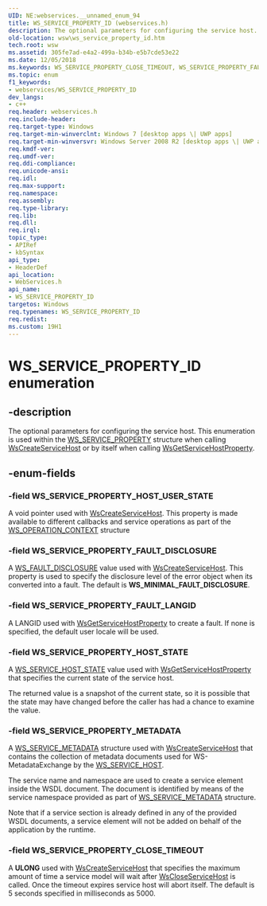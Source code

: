 ```yaml
---
UID: NE:webservices.__unnamed_enum_94
title: WS_SERVICE_PROPERTY_ID (webservices.h)
description: The optional parameters for configuring the service host. This enumeration is used within the WS_SERVICE_PROPERTY structure when calling WsCreateServiceHost or by itself when calling WsGetServiceHostProperty.
old-location: wsw\ws_service_property_id.htm
tech.root: wsw
ms.assetid: 305fe7ad-e4a2-499a-b34b-e5b7cde53e22
ms.date: 12/05/2018
ms.keywords: WS_SERVICE_PROPERTY_CLOSE_TIMEOUT, WS_SERVICE_PROPERTY_FAULT_DISCLOSURE, WS_SERVICE_PROPERTY_FAULT_LANGID, WS_SERVICE_PROPERTY_HOST_STATE, WS_SERVICE_PROPERTY_HOST_USER_STATE, WS_SERVICE_PROPERTY_ID, WS_SERVICE_PROPERTY_ID enumeration [Web Services for Windows], WS_SERVICE_PROPERTY_METADATA, webservices/WS_SERVICE_PROPERTY_CLOSE_TIMEOUT, webservices/WS_SERVICE_PROPERTY_FAULT_DISCLOSURE, webservices/WS_SERVICE_PROPERTY_FAULT_LANGID, webservices/WS_SERVICE_PROPERTY_HOST_STATE, webservices/WS_SERVICE_PROPERTY_HOST_USER_STATE, webservices/WS_SERVICE_PROPERTY_ID, webservices/WS_SERVICE_PROPERTY_METADATA, wsw.ws_service_property_id
ms.topic: enum
f1_keywords:
- webservices/WS_SERVICE_PROPERTY_ID
dev_langs:
- c++
req.header: webservices.h
req.include-header: 
req.target-type: Windows
req.target-min-winverclnt: Windows 7 [desktop apps \| UWP apps]
req.target-min-winversvr: Windows Server 2008 R2 [desktop apps \| UWP apps]
req.kmdf-ver: 
req.umdf-ver: 
req.ddi-compliance: 
req.unicode-ansi: 
req.idl: 
req.max-support: 
req.namespace: 
req.assembly: 
req.type-library: 
req.lib: 
req.dll: 
req.irql: 
topic_type:
- APIRef
- kbSyntax
api_type:
- HeaderDef
api_location:
- WebServices.h
api_name:
- WS_SERVICE_PROPERTY_ID
targetos: Windows
req.typenames: WS_SERVICE_PROPERTY_ID
req.redist: 
ms.custom: 19H1
---
```


# WS_SERVICE_PROPERTY_ID enumeration


## -description


The optional parameters for configuring the service host.
            This enumeration is used within the <a href="https://docs.microsoft.com/windows/desktop/api/webservices/ns-webservices-ws_service_property">WS_SERVICE_PROPERTY</a> structure when calling <a href="https://docs.microsoft.com/windows/desktop/api/webservices/nf-webservices-wscreateservicehost">WsCreateServiceHost</a> or by itself when calling <a href="https://docs.microsoft.com/windows/desktop/api/webservices/nf-webservices-wsgetservicehostproperty">WsGetServiceHostProperty</a>.


## -enum-fields




### -field WS_SERVICE_PROPERTY_HOST_USER_STATE

A void pointer
                    used with <a href="https://docs.microsoft.com/windows/desktop/api/webservices/nf-webservices-wscreateservicehost">WsCreateServiceHost</a>. This property 
                    is made available to different callbacks and service operations as part of the  <a href="https://docs.microsoft.com/windows/desktop/wsw/ws-operation-context">WS_OPERATION_CONTEXT</a> structure


### -field WS_SERVICE_PROPERTY_FAULT_DISCLOSURE

A <a href="https://docs.microsoft.com/windows/desktop/api/webservices/ne-webservices-ws_fault_disclosure">WS_FAULT_DISCLOSURE</a> value used with <a href="https://docs.microsoft.com/windows/desktop/api/webservices/nf-webservices-wscreateservicehost">WsCreateServiceHost</a>.
                    This property is used to specify the disclosure level of the error object when its converted into a fault. The default is <b>WS_MINIMAL_FAULT_DISCLOSURE</b>.
                


### -field WS_SERVICE_PROPERTY_FAULT_LANGID

A LANGID used with <a href="https://docs.microsoft.com/windows/desktop/api/webservices/nf-webservices-wsgetservicehostproperty">WsGetServiceHostProperty</a> to create a fault. If none is specified, the default user locale will be used.



### -field WS_SERVICE_PROPERTY_HOST_STATE

A <a href="https://docs.microsoft.com/windows/desktop/api/webservices/ne-webservices-ws_service_host_state">WS_SERVICE_HOST_STATE</a> value  used with <a href="https://docs.microsoft.com/windows/desktop/api/webservices/nf-webservices-wsgetservicehostproperty">WsGetServiceHostProperty</a> that specifies the current state of the service host.
                

The returned value is a snapshot of the current state, so it is
                    possible that the state may have changed before the caller has
                    had a chance to examine the value.
                


### -field WS_SERVICE_PROPERTY_METADATA

A <a href="https://docs.microsoft.com/windows/desktop/api/webservices/ns-webservices-ws_service_metadata">WS_SERVICE_METADATA</a> structure used with <a href="https://docs.microsoft.com/windows/desktop/api/webservices/nf-webservices-wscreateservicehost">WsCreateServiceHost</a> that contains the collection of metadata documents used for WS-MetadataExchange by the <a href="https://docs.microsoft.com/windows/desktop/wsw/ws-service-host">WS_SERVICE_HOST</a>.

The service name and namespace are used to create a service element inside the WSDL document. The document is identified by means of the service namespace provided as part of <a href="https://docs.microsoft.com/windows/desktop/api/webservices/ns-webservices-ws_service_metadata">WS_SERVICE_METADATA</a> structure.

 
Note that if a service section is already defined in any of the provided WSDL documents, a service element will not be added on behalf of the application by the runtime. 



### -field WS_SERVICE_PROPERTY_CLOSE_TIMEOUT

A <b>ULONG</b> used with <a href="https://docs.microsoft.com/windows/desktop/api/webservices/nf-webservices-wscreateservicehost">WsCreateServiceHost</a> that specifies the maximum amount of time a service model will wait after <a href="https://docs.microsoft.com/windows/desktop/api/webservices/nf-webservices-wscloseservicehost">WsCloseServiceHost</a> is called. Once the timeout expires service host will abort itself. 
The default is 5 seconds specified in milliseconds as 5000.


